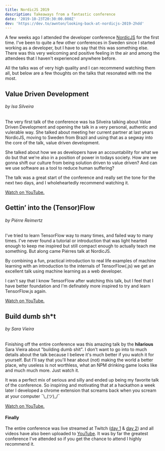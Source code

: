```yaml
---
title: NordicJS 2019
description: Takeaways from a fantastic conference
date: '2019-10-23T20:30:00.000Z'
dev: 'https://dev.to/awnton/looking-back-at-nordicjs-2019-2hdd'
---
```


A few weeks ago I attended the developer conference [NordicJS](https://nordicjs.com) for the first time. I've been to quite a few other conferences in Sweden since I started working as a developer, but I have to say that this was something else. There was this very welcoming and positive feeling in the air and among the attendees that I haven't experienced anywhere before.

All the talks was of very high quality and I can recommend watching them all, but below are a few thoughts on the talks that resonated with me the most.

## Value Driven Development

###### by Isa Silveira

The very first talk of the conference was Isa Silveira talking about Value Driven Development and opening the talk in a very personal, authentic and vulerable way. She talked about meeting her current partner at last years NordicJS, moving to Sweden from Brazil and using that as a segway into the core of the talk, value driven development.

She talked about how we as developers have an accountability for what we do but that we're also in a position of power in todays society. How are we gonna shift our culture from being solution driven to value driven? And can we use software as a tool to reduce human suffering?

The talk was a great start of the conference and really set the tone for the next two days, and I wholeheartedly recommend watching it.

[Watch on YouTube.](https://www.youtube.com/watch?v=8BIcQLlsGl0)

## Gettin’ into the (Tensor)Flow

###### by Piérre Reimertz

I've tried to learn TensorFlow way to many times, and failed way to many times. I've never found a tutorial or introduction that was light hearted enough to keep me inspired but still compact enough to actually teach me something. But along came Piérres talk at NordicJS.

By combining a fun, practical introduction to real life examples of machine learning with an introduction to the internals of TensorFlow(.js) we get an excellent talk using machine learning as a web developer.

I can't say that I know TensorFlow after watching this talk, but I feel that I have better foundation and I'm definately more inspired to try and learn TensorFlow.js again.

[Watch on YouTube.](https://www.youtube.com/watch?v=9dFirBNYK1E)

## Build dumb sh\*t

###### by Sara Vieira

Finishing off the entire conference was this amazing talk by the **hilarious** Sara Vieira about "building dumb shit". I don't want to go into to much details about the talk because I believe it's much better if you watch it for yourself. But I'll say that you'll hear about (not) making the world a better place, why useless is not worthless, what an NPM drinking game looks like and much much more. Just watch it.

It was a perfect mix of serious and silly and ended up being my favorite talk of the conference. So inspiring and motivating that at a hackathon a week later I developed a chrome extension that screams back when you scream at your computer ¯\\\_(ツ)\_/¯

[Watch on YouTube.](https://www.youtube.com/watch?v=zVsV01k1xUU)

#### Finally

The entire conference was live streamed at Twitch ([day 1](https://www.twitch.tv/videos/492603232) & [day 2](https://www.twitch.tv/videos/493016688)) and all videos have also been uploaded to [YouTube](https://www.youtube.com/user/nordicjs). It was by far the greatest conference I've attended so if you get the chance to attend I highly recommend it.

